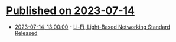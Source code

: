 # [Published on 2023-07-14](index.md)

* [2023-07-14, 13:00:00](https://mobile.slashdot.org/story/23/07/14/0124215/li-fi-light-based-networking-standard-released?utm_source=rss1.0mainlinkanon&utm_medium=feed) - [Li-Fi, Light-Based Networking Standard Released](https://mobile.slashdot.org/story/23/07/14/0124215/li-fi-light-based-networking-standard-released?utm_source=rss1.0mainlinkanon&utm_medium=feed)
